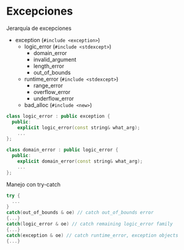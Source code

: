 # Excepciones

Jerarquía de excepciones

- exception (`#include <exception>`)
    - logic_error (`#include <stdexcept>`)
        - domain_error
        - invalid_argument
        - length_error
        - out_of_bounds
    - runtime_error (`#include <stdexcept>`)
        - range_error
        - overflow_error
        - underflow_error
    - bad_alloc (`#include <new>`)

```c++
class logic_error : public exception {
  public:
    explicit logic_error(const string& what_arg); 
    ...
};

class domain_error : public logic_error { 
  public:
    explicit domain_error(const string& what_arg); 
    ...
};
```

Manejo con try-catch

```c++
try {
  ...
}
catch(out_of_bounds & oe) // catch out_of_bounds error
{...}
catch(logic_error & oe) // catch remaining logic_error family
{...}
catch(exception & oe) // catch runtime_error, exception objects
{...}
```